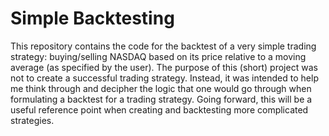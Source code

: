# Simple Backtesting

This repository contains the code for the backtest of a very simple trading strategy: buying/selling NASDAQ based on its price relative to a moving average (as specified by the user). The purpose of this (short) project was not to create a successful trading strategy. Instead, it was intended to help me think through and decipher the logic that one would go through when formulating a backtest for a trading strategy. Going forward, this will be a useful reference point when creating and backtesting more complicated strategies.
